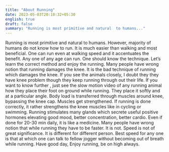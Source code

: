 ```yaml
---
title: "About Running"
date: 2023-05-03T20:10:32+05:30
english: true
draft: false
summary: "Running is most primitive and natural  to humans..."
---
```


Running is most primitive and natural  to humans. However, majority of humans do not know how to run. It is much easier than walking and most beneficial. One can run even at walking speed and it accentuates the benefit. Any one of any age can run. One should know the technique. Let’s learn the correct method and enjoy the running.
Many people have wrong notion that running damages the knee. It is the bad technique of running which damages the knee. If you see the animals closely, I doubt they they have knee problem though they keep running  through out their life. If you want to know further , just see the slow motion video of any running animal  how they place their foot on ground while running. They place it softly and at a particular angle. Body load is transferred through muscles around knee, bypassing the knee cap. Muscles get strengthened. If running is done correctly, it rather strengthens the knee muscles like in cycling or swimming.
Running stimulates many glands which secrete useful positive hormones elevating good mood, better concentration, better cardio. Even if done for 20-30 min daily, it is like a medicine.
Many people have wrong notion that while running they have to be faster. It is not. Speed is not of great significance. It is different for different person. Best speed for any one is that at which  one can talk to fellow jogger without becoming out of breath while running.
Have good day, Enjoy running, be on high always.